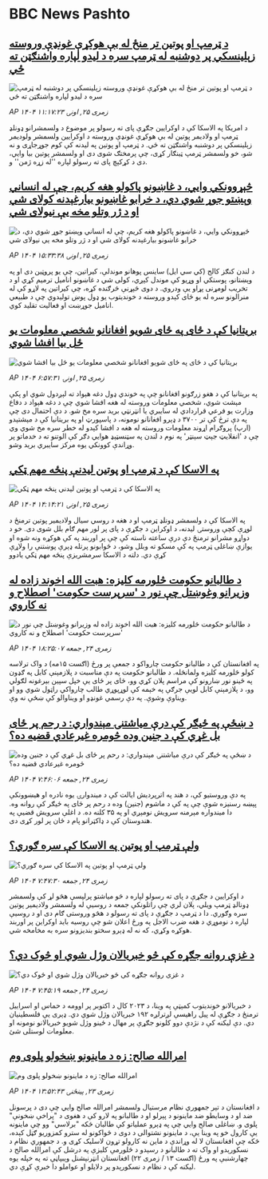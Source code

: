 # BBC News Pashto## [د ټرمپ او پوتین تر منځ له بې هوکړې غونډې وروسته زېلینسکي پر دوشنبه له ټرمپ سره د لیدو لپاره واشنګټن ته ځي](https://www.bbc.com/pashto/articles/czer8dz6xw7o?at_medium=RSS&at_campaign=rss?at_campaign=githubrss)![د ټرمپ او پوتین تر منځ له بې هوکړې غونډې وروسته زېلینسکي پر دوشنبه له ټرمپ سره د لیدو لپاره واشنګټن ته ځي](https://ichef.bbci.co.uk/ace/ws/240/cpsprodpb/4f9a/live/75ff24a0-7a90-11f0-ab3e-bd52082cd0ae.jpg)_AP ۱۴۰۴ زمری ۲۵, اونۍ ۱۱:۱۷:۲۳_د امریکا په الاسکا کې د اوکرایین جګړې پای ته رسولو پر موضوع د ولسمشرانو ډونلډ ټرمپ او ولادیمر پوتین له بې هوکړې غونډې وروسته د اوکرایین ولسمشر ولودیمر زېلینسکي پر دوشنبه واشنګټن ته ځي.
د ټرمپ او پوتین په لیدنه کې کوم جوړجاړی و نه شو، خو ولسمشر ټرمپ ټینګار کړی، چې پرمختګ شوی دی او ولسمشر پوتین بیا وايي، دی د کړکېچ پای ته رسولو لپاره ''له زړه ژمن'' و.## [څېړوونکي وايي، د غاښونو پاکولو هغه کریم، چې له انساني وېښتو جوړ شوي دي، د خرابو غاښونو بیارغېدنه کولای شي او د ژر وتلو مخه یې نیولای شي](https://www.bbc.com/pashto/articles/cn84e9yxx0ro?at_medium=RSS&at_campaign=rss?at_campaign=githubrss)![څېړوونکي وايي، د غاښونو پاکولو هغه کریم، چې له انساني وېښتو جوړ شوي دي، د خرابو غاښونو بیارغېدنه کولای شي او د ژر وتلو مخه یې نیولای شي](https://ichef.bbci.co.uk/ace/ws/240/cpsprodpb/f63f/live/5fd06ed0-7ab5-11f0-83cc-c5da98c419b8.jpg)_AP ۱۴۰۴ زمری ۲۵, اونۍ ۱۵:۳۳:۳۸_د لندن کنګز کالج (کي سي ایل) ساینس پوهانو موندلې، کیراتین، چې یو پروټین دی او په وېښتانو، پوستکي او وړیو کې موندل کېږي، کولی شي د غاښونو انامیل ترمیم کړي او د تخریب لومړنی پړاو یې ودروي.
د دوی څېړنې څرګنده کړه، چې کیراتین په لاړو کې له منرالونو سره له یو ځای کېدو وروسته د خوندیتوب یو ډول پوښ تولیدوي چې د طبیعي انامیل جوړښت او فعالیت تقلید کوي.## [بریتانیا کې د ځای په ځای شویو افغانانو شخصي معلومات یو ځل بیا افشا شوي](https://www.bbc.com/pashto/articles/cpwyky1r9x5o?at_medium=RSS&at_campaign=rss?at_campaign=githubrss)![بریتانیا کې د ځای په ځای شویو افغانانو شخصي معلومات یو ځل بیا افشا شوي](https://ichef.bbci.co.uk/ace/ws/240/cpsprodpb/15ed/live/38085720-7a6d-11f0-ab3e-bd52082cd0ae.jpg)_AP ۱۴۰۴ زمری ۲۵, اونۍ ۶:۵۷:۳۱_په بریتانیا کې د هغو زرګونو افغانانو چې په خوندي ډول دغه هېواد ته لېږدول شوي او پکې مېشت شوي، شخصي معلومات وروسته له هغه افشا شوي چې د دغه هېواد د دفاع وزارت یو فرعي قراردادي له سایبري یا انټرنټي برید سره مخ شو.
د دې احتمال دی چې په دې ترڅ کې تر ۳۷۰۰ د ډېرو افغانانو نومونه، د پاسپورټ او په بریتانیا کې د مېشتېدو (ارپ) پروګرام اړوند معلومات وروسته له هغه د افشا کېدو له خطر سره مخ شوي وي چې د 'انفلایټ جېټ سېنټر' په نوم د لندن په سټنسټېډ هوايي دګر کې الوتنو ته د خدماتو پر وړاندې کوونکي یوه مرکز سایبري برید وشو.## [په الاسکا کې د ټرمپ او پوتین لیدنې پنځه مهم ټکي](https://www.bbc.com/pashto/articles/c1jn9e5y53do?at_medium=RSS&at_campaign=rss?at_campaign=githubrss)![په الاسکا کې د ټرمپ او پوتین لیدنې پنځه مهم ټکي](https://ichef.bbci.co.uk/ace/ws/240/cpsprodpb/daba/live/e35fc7b0-7a9b-11f0-83cc-c5da98c419b8.jpg)_AP ۱۴۰۴ زمری ۲۵, اونۍ ۱۴:۱۴:۲۱_په الاسکا کې د ولسمشر ډونلډ ټرمپ او د هغه د روسي سیال ولادیمیر پوتین ترمنځ د لوړې کچې وروستۍ لیدنه، د اوکراین د جګړې د پای پر لور مهم ګام بلل شوی دی.
خو د دواړو مشرانو ترمنځ دې درې ساعته ناسته کې چې پر اوربند په کې هوکړه ونه شوه او یوازې ښاغلی ټرمپ په کې مسکو ته وبلل وشو، د ځوابونو پرتله ډېرې پوښتنې را ولاړې کړې دي.
دلته د الاسکا سرمشریزې پنځه مهم ټکي یادوو## [د طالبانو حکومت څلورمه کلیزه: هبت الله اخوند زاده له وزیرانو وغوښتل چې نور د 'سرپرست حکومت' اصطلاح و نه کاروي](https://www.bbc.com/pashto/articles/c70792yvqvvo?at_medium=RSS&at_campaign=rss?at_campaign=githubrss)![د طالبانو حکومت څلورمه کلیزه: هبت الله اخوند زاده له وزیرانو وغوښتل چې نور د 'سرپرست حکومت' اصطلاح و نه کاروي](https://ichef.bbci.co.uk/ace/ws/240/cpsprodpb/65d2/live/e91f0d90-79c5-11f0-a34f-318be3fb0481.jpg)_AP ۱۴۰۴ زمری ۲۴, جمعه ۱۸:۲۵:۰۷_په افغانستان کې د طالبانو حکومت چارواکو د جمعې پر ورځ (اګست ۱۵مه) د واک ترلاسه کولو څلورمه کلیزه ولمانځله. د طالبانو حکومت په دې مناسبت د پلازمېنې کابل په ګډون په ځینو نور ښارونو کې مراسم پلان کړي وو، ځای پر ځای یې خپل سپین بیرغونه لګولي وو، د پلازمېنې کابل لویې جرګې په خېمه کې لوړپوړي طالب چارواکي راټول شوي وو او ویناوې وشوې. په دې رسمي غونډو او ویناوالو کې ښځې نه وې.## [د ښځې په ځیګر کې درې میاشتنۍ مېندواري: د رحم پر ځای بل غړي کې د جنین وده څومره غیرعادي قضیه ده؟](https://www.bbc.com/pashto/articles/c0ql7xdx8xpo?at_medium=RSS&at_campaign=rss?at_campaign=githubrss)![د ښځې په ځیګر کې درې میاشتنۍ مېندواري: د رحم پر ځای بل غړي کې د جنین وده څومره غیرعادي قضیه ده؟](https://ichef.bbci.co.uk/ace/ws/240/cpsprodpb/7538/live/c3539730-78e3-11f0-a975-cb151ca452f4.jpg)_AP ۱۴۰۴ زمری ۲۴, جمعه ۷:۴۶:۰۶_په دې وروستیو کې، د هند په اترپردیش ایالت کې د میندوارۍ یوه نادره او هیښوونکې پېښه رسنیزه شوې چې په کې د ماشوم (جنین) وده د رحم پر ځای په ځیګر کې روانه وه.
دا میندواره مېرمنه سرویش نومېږي او په ۳۵ کلنه ده.
د اغلې سرویش قضیې په هندوستان کې د ډاکټرانو پام د ځان پر لور کړی دی.## [ولې ټرمپ او پوتین په الاسکا کې سره ګوري؟](https://www.bbc.com/pashto/articles/czerrp53l6eo?at_medium=RSS&at_campaign=rss?at_campaign=githubrss)![ولې ټرمپ او پوتین په الاسکا کې سره ګوري؟](https://ichef.bbci.co.uk/ace/ws/240/cpsprodpb/10b8/live/714a1320-7842-11f0-8071-1788c7e8ae0e.jpg)_AP ۱۴۰۴ زمری ۲۴, جمعه ۷:۴۷:۳۰_د اوکرایین د جګړې د پای ته رسولو لپاره د څو میاشتو پرلپسې هڅو لړ کې ولسمشر ډونالډ ټرمپ ویلي، پلان لري چې راتلونکې جمعه د روسیې له ولسمشر ولادیمیر پوتین سره وګوري.
دا د ټرمپ د جګړې د پای ته رسولو د هڅو وروستی ګام دی او د روسیې لپاره د نوموړي د هغه ضرب الاجل په ورځ اعلان شو چې روسیه باید اوکراین پر اوربند هوکړه وکړي، که نه له ډېرو سختو بندیزونو سره به مخامخه شي.## [د غزې روانه جګړه کې څو خبريالان وژل شوي او څوک دي؟](https://www.bbc.com/pashto/articles/cedv5pv1416o?at_medium=RSS&at_campaign=rss?at_campaign=githubrss)![د غزې روانه جګړه کې څو خبريالان وژل شوي او څوک دي؟](https://ichef.bbci.co.uk/ace/ws/240/cpsprodpb/865e/live/9f40d830-7910-11f0-8071-1788c7e8ae0e.jpg)_AP ۱۴۰۴ زمری ۲۴, جمعه ۷:۴۵:۱۹_د خبریالانو خونديتوب کمېټې په وینا، د ۲۰۲۳ کال د اکتوبر پر اوومه د حماس او اسراییل ترمنځ د جګړې له پیل راهیسې لږترلږه ۱۹۲ خبریالان وژل شوي دي. ډېری یې فلسطینیان دي. دې لیکنه کې د نژدې دوو کلونو جګړې پر مهال د ځينو وژل شويو خبريالانو نومونه او معلومات لوستلی شئ.## [امرالله صالح: زه د ماینونو ښخولو پلوی وم](https://www.bbc.com/pashto/articles/cm21l92n1x5o?at_medium=RSS&at_campaign=rss?at_campaign=githubrss)![امرالله صالح: زه د ماینونو ښخولو پلوی وم](https://ichef.bbci.co.uk/ace/ws/240/cpsprodpb/afb7/live/d0ac43f0-7915-11f0-a20f-3b86f375586a.jpg)_AP ۱۴۰۴ زمری ۲۳, پينځنۍ ۱۳:۵۲:۴۳_د افغانستان د تېر جمهوري نظام مرستیال ولسمشر امرالله صالح وايي چې دی د پرسونل ضد او د وسایطو ضد ماینونو د پېرلو او د طالبانو په لارو کې د هغوی د "پراخې ښخونې" پلوی و.
ښاغلی صالح وايي چې په ډېرو عملیاتو کې طالبان ځکه "برلاسي" وو چې ماینونه یې کارول خو په وینا یې، د ماینونو نشتوالی د دوی د ځواکونو له سترو کمزوریو ګڼل کېده، ځکه چې افغانستان لا له وړاندې د ماین نه کارولو تړون لاسلیک کړی و.
د جمهوري نظام د نسکورېدو او واک ته د طالبانو د رسېدو د څلورمې کليزې په درشل کې امرالله صالح د چهارشنبې په ورځ (اګست ۱۳ / زمری ۲۲) افغانستان انټرنېشنل وېبپاڼې ته په خپله یوه لیکنه کې د نظام د نسکورېدو پر دلایلو او عواملو دا خبرې کړې دي.
